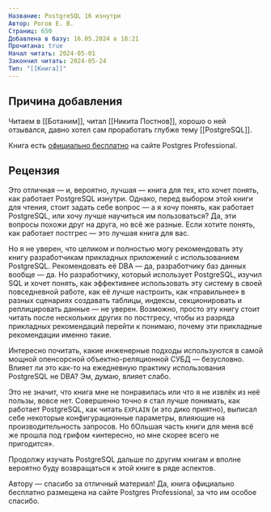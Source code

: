 ```yaml
---
Название: PostgreSQL 16 изнутри
Автор: Рогов Е. В.
Страниц: 650
Добавлена в базу: 16.05.2024 в 18:21
Прочитана: true
Начал читать: 2024-05-01
Закончил читать: 2024-05-24
Тип: "[[Книга]]"
---
```

## Причина добавления

Читаем в [[Ботаним]], читал [[Никита Постнов]], хорошо о ней отзывался, давно хотел сам проработать глубже тему [[PostgreSQL]].

Книга есть [официально бесплатно](https://postgrespro.ru/education/books/internals) на сайте Postgres Professional.

## Рецензия

Это отличная — и, вероятно, лучшая — книга для тех, кто хочет понять, как работает PostgreSQL изнутри. Однако, перед выбором этой книги для чтения, стоит задать себе вопрос — а я хочу понять, как работает PostgreSQL, или хочу лучше научиться им пользоваться? Да, эти вопросы похожи друг на друга, но всё же разные. Если хотите понять, как работает постгрес — это лучшая книга для вас.

Но я не уверен, что целиком и полностью могу рекомендовать эту книгу разработчикам прикладных приложений с использованием PostgreSQL. Рекомендовать её DBA — да, разработчику баз данных вообще — да. Но разработчику, который использует PostgreSQL, изучил SQL и хочет понять, как эффективнее использовать эту систему в своей повседневной работе, как её лучше настроить, как «правильнее» в разных сценариях создавать таблицы, индексы, секционировать и реплицировать данные  — не уверен. Возможно, просто эту книгу стоит читать после нескольких других по постгресу, чтобы из разряда прикладных рекомендаций перейти к понимаю, почему эти прикладные рекомендации именно такие.

Интересно почитать, какие инженерные подходы используются в самой мощной опенсорсной объектно-реляционной СУБД — безусловно. Влияет ли это как-то на ежедневную практику использования PostgreSQL не DBA? Эм, думаю, влияет слабо.

Это не значит, что книга мне не понравилась или что я не извлёк из неё пользы, вовсе нет. Совершенно точно я стал лучше понимать, как работает PostgreSQL, как читать `EXPLAIN` (и это дико приятно), выписал себе некоторые конфигурационные параметры, влияющие на производительность запросов. Но бОльшая часть книги для меня всё же прошла под грифом «интересно, но мне скорее всего не пригодится».

Продолжу изучать PostgreSQL дальше по другим книгам и вполне вероятно буду возвращаться к этой книге в ряде аспектов.

Автору — спасибо за отличный материал! Да, книга официально бесплатно размещена на сайте Postgres Professional, за что им особое спасибо.